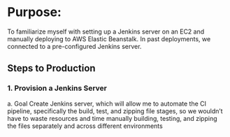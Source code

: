 # Purpose:
To familiarize myself with setting up a Jenkins server on an EC2 and manually deploying to AWS Elastic Beanstalk. In past deployments, we connected to a pre-configured Jenkins server.

## Steps to Production
### 1. Provision a Jenkins Server
a. Goal
Create Jenkins server, which will allow me to automate the CI pipeline, specifically         the build, test, and zipping file stages, so we wouldn’t have to waste resources and         time manually building, testing, and zipping the files separately and across                 different environments

